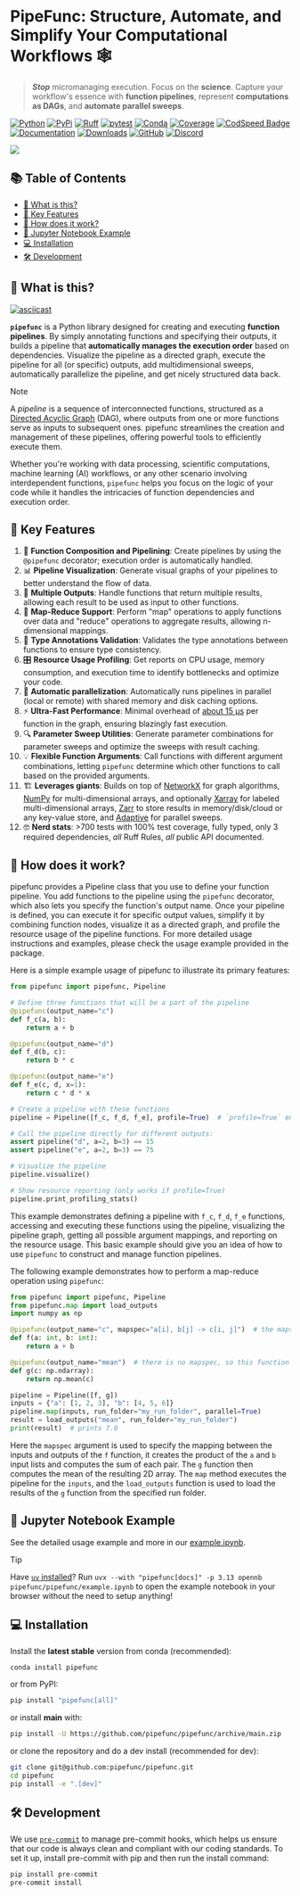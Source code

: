 # PipeFunc: Structure, Automate, and Simplify Your Computational Workflows 🕸

> **_Stop_** micromanaging execution. Focus on the **science**. Capture your workflow's essence with **function pipelines**, represent **computations as DAGs**, and **automate parallel sweeps**.

[![Python](https://img.shields.io/pypi/pyversions/pipefunc)](https://pypi.org/project/pipefunc/)
[![PyPi](https://img.shields.io/pypi/v/pipefunc?color=blue)](https://pypi.org/project/pipefunc/)
[![Ruff](https://img.shields.io/endpoint?url=https://raw.githubusercontent.com/astral-sh/ruff/main/assets/badge/v2.json)](https://github.com/astral-sh/ruff)
[![pytest](https://github.com/pipefunc/pipefunc/actions/workflows/pytest-micromamba.yml/badge.svg)](https://github.com/pipefunc/pipefunc/actions/workflows/pytest-micromamba.yml)
[![Conda](https://img.shields.io/badge/install%20with-conda-green.svg)](https://anaconda.org/conda-forge/pipefunc)
[![Coverage](https://img.shields.io/codecov/c/github/pipefunc/pipefunc)](https://codecov.io/gh/pipefunc/pipefunc)
[![CodSpeed Badge](https://img.shields.io/endpoint?url=https://codspeed.io/badge.json)](https://codspeed.io/pipefunc/pipefunc)
[![Documentation](https://readthedocs.org/projects/pipefunc/badge/?version=latest)](https://pipefunc.readthedocs.io/en/latest/?badge=latest)
[![Downloads](https://img.shields.io/conda/dn/conda-forge/pipefunc.svg)](https://anaconda.org/conda-forge/pipefunc)
[![GitHub](https://img.shields.io/github/stars/pipefunc/pipefunc.svg?style=social)](https://github.com/pipefunc/pipefunc/stargazers)
[![Discord](https://img.shields.io/discord/1320459922596565103.svg?label=Discord&logo=discord)](https://discord.gg/cBbxusZR)

![](https://user-images.githubusercontent.com/6897215/253785642-cf2a6941-2ea6-41b0-8225-b3e52e94c4de.png)

<!-- toc-start -->

## :books: Table of Contents

<!-- START doctoc generated TOC please keep comment here to allow auto update -->
<!-- DON'T EDIT THIS SECTION, INSTEAD RE-RUN doctoc TO UPDATE -->

- [:thinking: What is this?](#thinking-what-is-this)
- [:rocket: Key Features](#rocket-key-features)
- [:test_tube: How does it work?](#test_tube-how-does-it-work)
- [:notebook: Jupyter Notebook Example](#notebook-jupyter-notebook-example)
- [:computer: Installation](#computer-installation)
- [:hammer_and_wrench: Development](#hammer_and_wrench-development)

<!-- END doctoc generated TOC please keep comment here to allow auto update -->
<!-- toc-end -->

## :thinking: What is this?

[![asciicast](https://asciinema.org/a/q5S3ffIxrAGmoLMOc0hOb3aod.svg)](https://asciinema.org/a/q5S3ffIxrAGmoLMOc0hOb3aod)

**`pipefunc`** is a Python library designed for creating and executing **function pipelines**.
By simply annotating functions and specifying their outputs, it builds a pipeline that **automatically manages the execution order** based on dependencies.
Visualize the pipeline as a directed graph, execute the pipeline for all (or specific) outputs, add multidimensional sweeps, automatically parallelize the pipeline, and get nicely structured data back.

> [!NOTE]
> A _*pipeline*_ is a sequence of interconnected functions, structured as a [Directed Acyclic Graph](https://en.wikipedia.org/wiki/Directed_acyclic_graph) (DAG), where outputs from one or more functions serve as inputs to subsequent ones.
> pipefunc streamlines the creation and management of these pipelines, offering powerful tools to efficiently execute them.

Whether you're working with data processing, scientific computations, machine learning (AI) workflows, or any other scenario involving interdependent functions, `pipefunc` helps you focus on the logic of your code while it handles the intricacies of function dependencies and execution order.

## :rocket: Key Features

1. 🚀 **Function Composition and Pipelining**: Create pipelines by using the `@pipefunc` decorator; execution order is automatically handled.
1. 📊 **Pipeline Visualization**: Generate visual graphs of your pipelines to better understand the flow of data.
1. 👥 **Multiple Outputs**: Handle functions that return multiple results, allowing each result to be used as input to other functions.
1. 🔁 **Map-Reduce Support**: Perform "map" operations to apply functions over data and "reduce" operations to aggregate results, allowing n-dimensional mappings.
1. 👮 **Type Annotations Validation**: Validates the type annotations between functions to ensure type consistency.
1. 🎛️ **Resource Usage Profiling**: Get reports on CPU usage, memory consumption, and execution time to identify bottlenecks and optimize your code.
1. 🔄 **Automatic parallelization**: Automatically runs pipelines in parallel (local or remote) with shared memory and disk caching options.
1. ⚡ **Ultra-Fast Performance**: Minimal overhead of [about 15 µs](https://pipefunc.readthedocs.io/en/latest/faq/#what-is-the-overhead-efficiency-performance-of-pipefunc) per function in the graph, ensuring blazingly fast execution.
1. 🔍 **Parameter Sweep Utilities**: Generate parameter combinations for parameter sweeps and optimize the sweeps with result caching.
1. 💡 **Flexible Function Arguments**: Call functions with different argument combinations, letting `pipefunc` determine which other functions to call based on the provided arguments.
1. 🏗️ **Leverages giants**: Builds on top of [NetworkX](https://networkx.org/) for graph algorithms, [NumPy](https://numpy.org/) for multi-dimensional arrays, and optionally [Xarray](https://docs.xarray.dev/) for labeled multi-dimensional arrays, [Zarr](https://zarr.readthedocs.io/) to store results in memory/disk/cloud or any key-value store, and [Adaptive](https://adaptive.readthedocs.io/) for parallel sweeps.
1. 🤓 **Nerd stats**: >700 tests with 100% test coverage, fully typed, only 3 required dependencies, _all_ Ruff Rules, _all_ public API documented.

## :test_tube: How does it work?

pipefunc provides a Pipeline class that you use to define your function pipeline.
You add functions to the pipeline using the `pipefunc` decorator, which also lets you specify the function's output name.
Once your pipeline is defined, you can execute it for specific output values, simplify it by combining function nodes, visualize it as a directed graph, and profile the resource usage of the pipeline functions.
For more detailed usage instructions and examples, please check the usage example provided in the package.

Here is a simple example usage of pipefunc to illustrate its primary features:

```python
from pipefunc import pipefunc, Pipeline

# Define three functions that will be a part of the pipeline
@pipefunc(output_name="c")
def f_c(a, b):
    return a + b

@pipefunc(output_name="d")
def f_d(b, c):
    return b * c

@pipefunc(output_name="e")
def f_e(c, d, x=1):
    return c * d * x

# Create a pipeline with these functions
pipeline = Pipeline([f_c, f_d, f_e], profile=True)  # `profile=True` enables resource profiling

# Call the pipeline directly for different outputs:
assert pipeline("d", a=2, b=3) == 15
assert pipeline("e", a=2, b=3) == 75

# Visualize the pipeline
pipeline.visualize()

# Show resource reporting (only works if profile=True)
pipeline.print_profiling_stats()
```

This example demonstrates defining a pipeline with `f_c`, `f_d`, `f_e` functions, accessing and executing these functions using the pipeline, visualizing the pipeline graph, getting all possible argument mappings, and reporting on the resource usage.
This basic example should give you an idea of how to use `pipefunc` to construct and manage function pipelines.

The following example demonstrates how to perform a map-reduce operation using `pipefunc`:

```python
from pipefunc import pipefunc, Pipeline
from pipefunc.map import load_outputs
import numpy as np

@pipefunc(output_name="c", mapspec="a[i], b[j] -> c[i, j]")  # the mapspec is used to specify the mapping
def f(a: int, b: int):
    return a + b

@pipefunc(output_name="mean")  # there is no mapspec, so this function takes the full 2D array
def g(c: np.ndarray):
    return np.mean(c)

pipeline = Pipeline([f, g])
inputs = {"a": [1, 2, 3], "b": [4, 5, 6]}
pipeline.map(inputs, run_folder="my_run_folder", parallel=True)
result = load_outputs("mean", run_folder="my_run_folder")
print(result)  # prints 7.0
```

Here the `mapspec` argument is used to specify the mapping between the inputs and outputs of the `f` function, it creates the product of the `a` and `b` input lists and computes the sum of each pair. The `g` function then computes the mean of the resulting 2D array. The `map` method executes the pipeline for the `inputs`, and the `load_outputs` function is used to load the results of the `g` function from the specified run folder.

## :notebook: Jupyter Notebook Example

See the detailed usage example and more in our [example.ipynb](https://github.com/pipefunc/pipefunc/blob/main/example.ipynb).

> [!TIP]
> Have [`uv` installed](https://docs.astral.sh/uv/)?
> Run `uvx --with "pipefunc[docs]" -p 3.13 opennb pipefunc/pipefunc/example.ipynb` to open the example notebook in your browser without the need to setup anything!

## :computer: Installation

Install the **latest stable** version from conda (recommended):

```bash
conda install pipefunc
```

or from PyPI:

```bash
pip install "pipefunc[all]"
```

or install **main** with:

```bash
pip install -U https://github.com/pipefunc/pipefunc/archive/main.zip
```

or clone the repository and do a dev install (recommended for dev):

```bash
git clone git@github.com:pipefunc/pipefunc.git
cd pipefunc
pip install -e ".[dev]"
```

## :hammer_and_wrench: Development

We use [`pre-commit`](https://pre-commit.com/) to manage pre-commit hooks, which helps us ensure that our code is always clean and compliant with our coding standards.
To set it up, install pre-commit with pip and then run the install command:

```bash
pip install pre-commit
pre-commit install
```
